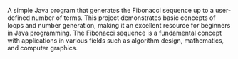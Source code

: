 A simple Java program that generates the Fibonacci sequence up to a user-defined number of terms. This project demonstrates basic concepts of loops and number generation, making it an excellent resource for beginners in Java programming. The Fibonacci sequence is a fundamental concept with applications in various fields such as algorithm design, mathematics, and computer graphics.
